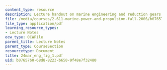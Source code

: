 ```yaml
---
content_type: resource
description: Lecture handout on marine engineering and reduction gears.
file: /media/courses/2-611-marine-power-and-propulsion-fall-2006/b07657b068d88223b6509f48e7f32480_24mar_eng_fig_1.pdf
file_type: application/pdf
learning_resource_types:
- Lecture Notes
ocw_type: OCWFile
parent_title: Lecture Notes
parent_type: CourseSection
resourcetype: Document
title: 24mar_eng_fig_1.pdf
uid: b07657b0-68d8-8223-b650-9f48e7f32480
---
```

